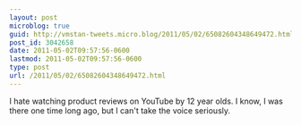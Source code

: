 ```yaml
---
layout: post
microblog: true
guid: http://vmstan-tweets.micro.blog/2011/05/02/65082604348649472.html
post_id: 3042658
date: 2011-05-02T09:57:56-0600
lastmod: 2011-05-02T09:57:56-0600
type: post
url: /2011/05/02/65082604348649472.html
---
```

I hate watching product reviews on YouTube by 12 year olds. I know, I was there one time long ago, but I can't take the voice seriously.
